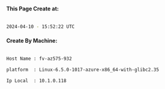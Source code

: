 
   
#### This Page Create at:

```bash

2024-04-10 - 15:52:22 UTC

```

#### Create By Machine:

```bash

Host Name : fv-az575-932

platform  : Linux-6.5.0-1017-azure-x86_64-with-glibc2.35

Ip Local  : 10.1.0.118

```

